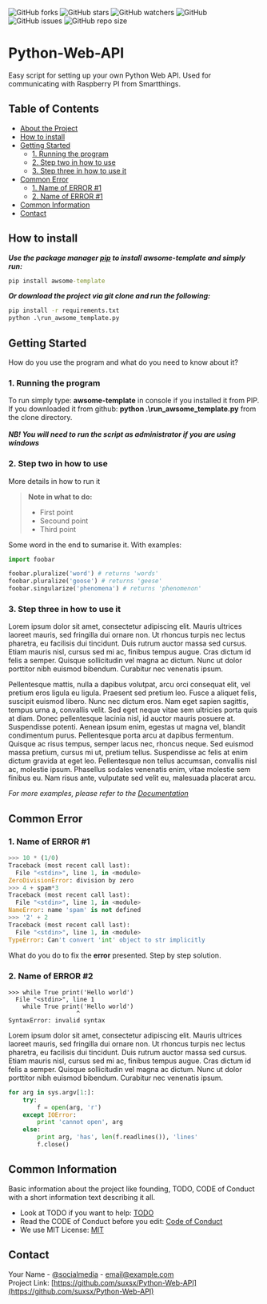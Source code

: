 <!-- PROJECT LOGO -->
<!-- ![Imgur](https://imgur.com/0vZ3oHn.png) -->

<!-- SHIELDS -->
<!-- 
*** Template uses shields from https://shields.io/ visit 
*** and create your own if your not happy with the few 
*** selected. For the ones here, you can change 
*** awsome-template-repository to the name of your project.
-->

![GitHub forks](https://img.shields.io/github/forks/suxsx/Python-Web-API)
![GitHub stars](https://img.shields.io/github/stars/suxsx/Python-Web-API)
![GitHub watchers](https://img.shields.io/github/watchers/suxsx/Python-Web-API)
![GitHub](https://img.shields.io/github/license/suxsx/Python-Web-API)
![GitHub issues](https://img.shields.io/github/issues/suxsx/)
![GitHub repo size](https://img.shields.io/github/repo-size/suxsx/)

<!-- ABOUT THE PROJECT -->
# Python-Web-API
Easy script for setting up your own Python Web API. Used for communicating with Raspberry PI from Smartthings. 

<!-- SCREEN SHOT FROM THE PROGRAM -->



<!-- CONTENT -->
## Table of Contents

* [About the Project](#Awsome-Template-Repository)
* [How to install](#How-to-install)
* [Getting Started](#Getting-Started)
  * [1. Running the program](#1.-Running-the-program)
  * [2. Step two in how to use](#2.-Step-two-in-how-to-use)
  * [3. Step three in how to use it](#3.-Step-three-in-how-to-use-it)
* [Common Error](#Common-Error)
  * [1. Name of ERROR #1](#1.-Name-of-ERROR-#1)
  * [2. Name of ERROR #1](#2.-Name-of-ERROR-#2)
* [Common Information](#Common-Information)
* [Contact](#contact)

<!-- HOW TO INSTALL -->
## How to install
***Use the package manager [pip](https://pip.pypa.io/en/stable/) to install awsome-template and simply run:***
```cmd
pip install awsome-template
```

***Or download the project via git clone and run the following:***
```cmd
pip install -r requirements.txt
python .\run_awsome_template.py
```

<!-- HOW DO YOU USE THE PROGRAM -->
## Getting Started
How do you use the program and what do you need to know about it?

### 1. Running the program
To run simply type: **awsome-template** in console if you installed it from PIP. If you downloaded it from github: **python .\run_awsome_template.py** from the clone directory.<br />
<br />
***NB! You will need to run the script as administrator if you are using windows***

### 2. Step two in how to use
More details in how to run it

>**Note in what to do:**
>- First point
>- Secound point
>- Third point

Some word in the end to sumarise it. With examples:

```python
import foobar

foobar.pluralize('word') # returns 'words'
foobar.pluralize('goose') # returns 'geese'
foobar.singularize('phenomena') # returns 'phenomenon'
```

### 3. Step three in how to use it
Lorem ipsum dolor sit amet, consectetur adipiscing elit. Mauris ultrices laoreet mauris, sed fringilla dui ornare non. Ut rhoncus turpis nec lectus pharetra, eu facilisis dui tincidunt. Duis rutrum auctor massa sed cursus. Etiam mauris nisl, cursus sed mi ac, finibus tempus augue. Cras dictum id felis a semper. Quisque sollicitudin vel magna ac dictum. Nunc ut dolor porttitor nibh euismod bibendum. Curabitur nec venenatis ipsum.

Pellentesque mattis, nulla a dapibus volutpat, arcu orci consequat elit, vel pretium eros ligula eu ligula. Praesent sed pretium leo. Fusce a aliquet felis, suscipit euismod libero. Nunc nec dictum eros. Nam eget sapien sagittis, tempus urna a, convallis velit. Sed eget neque vitae sem ultricies porta quis at diam. Donec pellentesque lacinia nisl, id auctor mauris posuere at. Suspendisse potenti. Aenean ipsum enim, egestas ut magna vel, blandit condimentum purus. Pellentesque porta arcu at dapibus fermentum. Quisque ac risus tempus, semper lacus nec, rhoncus neque. Sed euismod massa pretium, cursus mi ut, pretium tellus. Suspendisse ac felis at enim dictum gravida at eget leo. Pellentesque non tellus accumsan, convallis nisl ac, molestie ipsum. Phasellus sodales venenatis enim, vitae molestie sem finibus eu. Nam risus ante, vulputate sed velit eu, malesuada placerat arcu.

_For more examples, please refer to the [Documentation](https://example.com)_

<!-- HOW DO YOU FIX COMMON ERRORS-->
## Common Error
### 1. Name of ERROR #1
```python
>>> 10 * (1/0)
Traceback (most recent call last):
  File "<stdin>", line 1, in <module>
ZeroDivisionError: division by zero
>>> 4 + spam*3
Traceback (most recent call last):
  File "<stdin>", line 1, in <module>
NameError: name 'spam' is not defined
>>> '2' + 2
Traceback (most recent call last):
  File "<stdin>", line 1, in <module>
TypeError: Can't convert 'int' object to str implicitly
```
What do you do to fix the **error** presented. Step by step solution.

### 2. Name of ERROR #2
```python-
>>> while True print('Hello world')
  File "<stdin>", line 1
    while True print('Hello world')
                   ^
SyntaxError: invalid syntax
```

Lorem ipsum dolor sit amet, consectetur adipiscing elit. Mauris ultrices laoreet mauris, sed fringilla dui ornare non. Ut rhoncus turpis nec lectus pharetra, eu facilisis dui tincidunt. Duis rutrum auctor massa sed cursus. Etiam mauris nisl, cursus sed mi ac, finibus tempus augue. Cras dictum id felis a semper. Quisque sollicitudin vel magna ac dictum. Nunc ut dolor porttitor nibh euismod bibendum. Curabitur nec venenatis ipsum.

```python
for arg in sys.argv[1:]:
    try:
        f = open(arg, 'r')
    except IOError:
        print 'cannot open', arg
    else:
        print arg, 'has', len(f.readlines()), 'lines'
        f.close()
```
<!-- BASIC INFORMATION YOU NEED TO KNOW -->
## Common Information
Basic information about the project like founding, TODO, CODE of Conduct with a short information text describing it all. 
- Look at TODO if you want to help: [TODO](TODO.md) <br />
- Read the CODE of Conduct before you edit: [Code of Conduct](CODE_OF_CONDUCT.md)<br />
- We use MIT License: [MIT](LICENSE.md)


<!-- CONTACT -->
## Contact
Your Name - [@socialmedia](https://media.com/your_username) - email@example.com <br />
Project Link: [https://github.com/suxsx/Python-Web-API](https://github.com/suxsx/Python-Web-API)